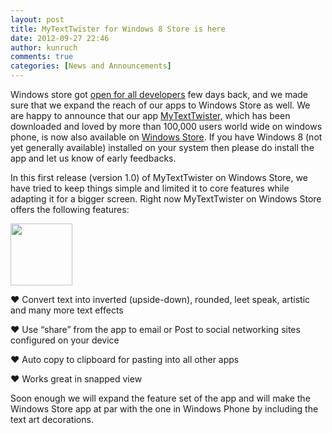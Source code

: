 ```yaml
---
layout: post
title: MyTextTwister for Windows 8 Store is here
date: 2012-09-27 22:46
author: kunruch
comments: true
categories: [News and Announcements]
---
```

Windows store got <a href="http://blogs.msdn.com/b/windowsstore/archive/2012/09/11/windows-store-now-open-to-all-developers.aspx" target="_blank">open for all developers</a> few days back, and we made sure that we expand the reach of our apps to Windows Store as well. We are happy to announce that our app <a title="MYTEXTTWISTER" href="https://kunruchcreations.com/mytexttwister/" target="_blank">MyTextTwister,</a> which has been downloaded and loved by more than 100,000 users world wide on windows phone, is now also available on <a title="MyTextTwister on Windows Store" href="http://apps.microsoft.com/webpdp/app/mytexttwister/1f882c3e-a616-42e1-9145-cf646ae265da" target="_blank">Windows Store</a>. If you have Windows 8 (not yet generally available) installed on your system then please do install the app and let us know of early feedbacks.

In this first release (version 1.0) of MyTextTwister on Windows Store, we have tried to keep things simple and limited it to core features while adapting it for a bigger screen. Right now MyTextTwister on Windows Store offers the following features:

<img class="size-full wp-image-1042 alignnone" title="mytexttwister_winstore99" src="https://kunruchcreations.com/wp-content/uploads/2012/09/mytexttwister_winstore99.png" alt="" width="99" height="99" />

♥ Convert text into inverted (upside-down), rounded, leet speak, artistic and many more text effects

♥ Use “share” from the app to email or Post to social networking sites configured on your device

♥ Auto copy to clipboard for pasting into all other apps

♥ Works great in snapped view

Soon enough we will expand the feature set of the app and will make the Windows Store app at par with the one in Windows Phone by including the text art decorations.
